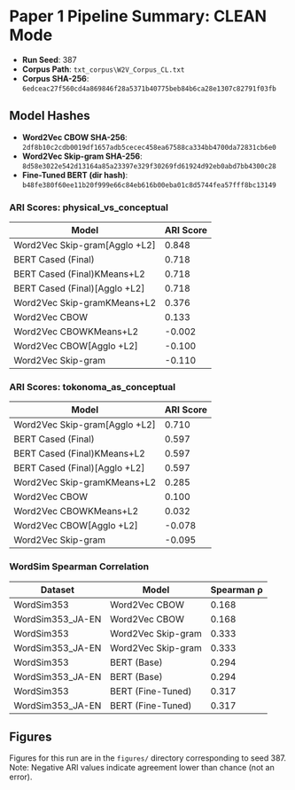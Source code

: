 # Paper 1 Pipeline Summary: CLEAN Mode

- **Run Seed**: 387
- **Corpus Path**: `txt_corpus\W2V_Corpus_CL.txt`
- **Corpus SHA-256**: `6edceac27f560cd4a869846f28a5371b40775beb84b6ca28e1307c82791f03fb`

## Model Hashes

- **Word2Vec CBOW SHA-256**: `2df8b10c2cdb0019df1657adb5cecec458ea67588ca334bb4700da72831cb6e0`
- **Word2Vec Skip-gram SHA-256**: `8d58e3022e542d13164a85a23397e329f30269fd61924d92eb0abd7bb4300c28`
- **Fine-Tuned BERT (dir hash)**: `b48fe380f60ee11b20f999e66c84eb616b00eba01c8d5744fea57fff8bc13149`

### ARI Scores: physical_vs_conceptual

| Model | ARI Score |
|-------|-----------|
| Word2Vec Skip-gram[Agglo +L2] | 0.848 |
| BERT Cased (Final) | 0.718 |
| BERT Cased (Final)KMeans+L2 | 0.718 |
| BERT Cased (Final)[Agglo +L2] | 0.718 |
| Word2Vec Skip-gramKMeans+L2 | 0.376 |
| Word2Vec CBOW | 0.133 |
| Word2Vec CBOWKMeans+L2 | -0.002 |
| Word2Vec CBOW[Agglo +L2] | -0.100 |
| Word2Vec Skip-gram | -0.110 |

### ARI Scores: tokonoma_as_conceptual

| Model | ARI Score |
|-------|-----------|
| Word2Vec Skip-gram[Agglo +L2] | 0.710 |
| BERT Cased (Final) | 0.597 |
| BERT Cased (Final)KMeans+L2 | 0.597 |
| BERT Cased (Final)[Agglo +L2] | 0.597 |
| Word2Vec Skip-gramKMeans+L2 | 0.285 |
| Word2Vec CBOW | 0.100 |
| Word2Vec CBOWKMeans+L2 | 0.032 |
| Word2Vec CBOW[Agglo +L2] | -0.078 |
| Word2Vec Skip-gram | -0.095 |

### WordSim Spearman Correlation

| Dataset | Model | Spearman ρ |
|---------|-------|------------|
| WordSim353 | Word2Vec CBOW | 0.168 |
| WordSim353_JA-EN | Word2Vec CBOW | 0.168 |
| WordSim353 | Word2Vec Skip-gram | 0.333 |
| WordSim353_JA-EN | Word2Vec Skip-gram | 0.333 |
| WordSim353 | BERT (Base) | 0.294 |
| WordSim353_JA-EN | BERT (Base) | 0.294 |
| WordSim353 | BERT (Fine-Tuned) | 0.317 |
| WordSim353_JA-EN | BERT (Fine-Tuned) | 0.317 |

## Figures

Figures for this run are in the `figures/` directory corresponding to seed 387.
Note: Negative ARI values indicate agreement lower than chance (not an error).

